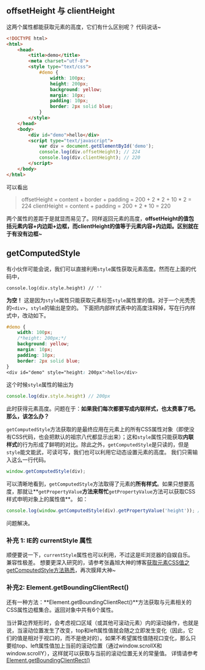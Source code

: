 ## offsetHeight 与 clientHeight
这两个属性都能获取元素的高度，它们有什么区别呢？
代码说话~

```html
<!DOCTYPE html>
<html>
    <head>
        <title>demo</title>
        <meta charset="utf-8">
        <style type="text/css">
            #demo {
                width: 100px;
                height: 200px;
                background: yellow;
                margin: 10px;
                padding: 10px;
                border: 2px solid blue;
            }
        </style>
    </head>
    <body>
        <div id="demo">hello</div>
        <script type="text/javascript">
            var div = document.getElementById('demo');
            console.log(div.offsetHeight); // 224
            console.log(div.clientHeight); // 220
        </script>
    </body>
</html>
```

可以看出
>offsetHeight = content + border + padding = 200 + 2 * 2 + 10 * 2 = 224
>clientHeight = content + padding = 200 + 2 * 10 = 220

两个属性的差距于是就显而易见了。同样返回元素的高度，**offsetHeight的值包括元素内容+内边距+边框，而clientHeight的值等于元素内容+内边距。区别就在于有没有边框~**

## getComputedStyle
有小伙伴可能会说，我们可以直接利用`style`属性获取元素高度。然而在上面的代码中，

```
console.log(div.style.height) // ''
```

**为空！**
这是因为`style`属性只能获取元素标签`style`属性里的值。对于一个光秃秃的`<div>`，`style`的输出是空的。
下面把内部样式表中的高度注释掉，写在行内样式中，改动如下。

```css
#demo {
    width: 100px;
    /*height: 200px;*/
    background: yellow;
    margin: 10px;
    padding: 10px;
    border: 2px solid blue;
}
<div id="demo" style="height: 200px">hello</div>
```

这个时候`style`属性的输出为

```javascript
console.log(div.style.height) // 200px
```
此时获得元素高度。问题在于：**如果我们每次都要写成内联样式，也太费事了吧。那么，该怎么办？**

`getComputedStyle`方法获取的是最终应用在元素上的所有CSS属性对象（即使没有CSS代码，也会把默认的祖宗八代都显示出来）；这和`style`属性只能获取**内联样式**的行为形成了鲜明的对比。除此之外，`getComputedStyle`是只读的，但是`style`能文能武，可读可写，我们也可以利用它动态设置元素的高度。
我们只需输入这么一行代码。

```javascript
window.getComputedStyle(div);
```

可以清晰地看到，`getComputedStyle`方法取得了元素的**所有样式**。如果只想要高度，那就让**`getPropertyValue`**方法来帮忙**`getPropertyValue`方法可以获取CSS样式申明对象上的属性值**。
如：

```javascript
console.log(window.getComputedStyle(div).getPropertyValue('height')); // 200px
```

问题解决。

### 补充 1:  IE的 currentStyle 属性
顺便要说一下，`currentStyle`属性也可以利用，不过这是IE浏览器的自娱自乐。兼容性极差。
想要更深入研究的，请参考张鑫旭大神的博客[获取元素CSS值之getComputedStyle方法熟悉](http://www.zhangxinxu.com/wordpress/2012/05/getcomputedstyle-js-getpropertyvalue-currentstyle/)，再次膜拜大神~

### 补充2: Element.getBoundingClientRect()
还有一种方法：**Element.getBoundingClientRect()**方法获取与元素相关的CSS属性边框集合。返回对象中共有6个属性。

当计算边界矩形时，会考虑视口区域（或其他可滚动元素）内的滚动操作，也就是说，当滚动位置发生了改变，top和left属性值就会随之立即发生变化（因此，它们的值是相对于视口的，而不是绝对的）。如果不希望属性值随视口变化，那么只要给top、left属性值加上当前的滚动位置（通过window.scrollX和window.scrollY），这样就可以获取与当前的滚动位置无关的常量值。
详情请参考[Element.getBoundingClientRect()](https://developer.mozilla.org/zh-CN/docs/Web/API/Element/getBoundingClientRect)
